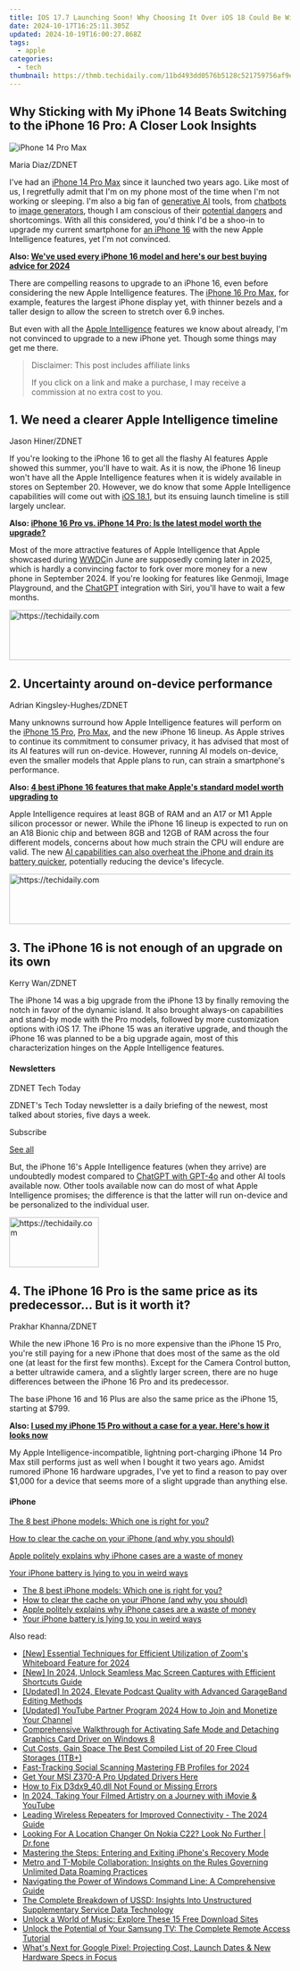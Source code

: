 ```yaml
---
title: IOS 17.7 Launching Soon! Why Choosing It Over iOS 18 Could Be Wiser - Tips by ZDNET
date: 2024-10-17T16:25:11.305Z
updated: 2024-10-19T16:00:27.868Z
tags:
  - apple
categories:
  - tech
thumbnail: https://thmb.techidaily.com/11bd493dd0576b5128c521759756af9ef0469248903e298828d7682c78b82237.jpg
---
```


## Why Sticking with My iPhone 14 Beats Switching to the iPhone 16 Pro: A Closer Look  Insights

![iPhone 14 Pro Max](https://www.zdnet.com/a/img/resize/b24e2cd9cc6623acf38a13719651bfd5d43a38ca/2024/09/18/f584c0e6-7109-4913-9ef2-eab9e3f128a9/3.jpg?auto=webp&width=1280)

Maria Diaz/ZDNET

I've had an [iPhone 14 Pro Max](https://shop-links.co/link/?url=https%3A%2F%2Fwww.bestbuy.com%2Fsite%2Fapple-pre-owned-iphone-14-pro-max-5g-256gb-unlocked-space-black%2F&publisher_slug=itechdaily19598&exclusive=1) since it launched two years ago. Like most of us, I regretfully admit that I'm on my phone most of the time when I'm not working or sleeping. I'm also a big fan of [generative AI](https://www.zdnet.com/article/what-is-generative-ai-and-why-is-it-so-popular-heres-everything-you-need-to-know/) tools, from [chatbots](https://www.zdnet.com/article/best-ai-chatbot/) to [image generators](https://www.zdnet.com/article/best-ai-image-generator/), though I am conscious of their [potential dangers](https://www.zdnet.com/article/the-3-biggest-risks-from-generative-ai-and-how-to-deal-with-them/) and shortcomings. With all this considered, you'd think I'd be a shoo-in to upgrade my current smartphone for [an iPhone 16](https://www.zdnet.com/article/every-iphone-16-model-compared-should-you-buy-the-standard-plus-pro-or-max/) with the new Apple Intelligence features, yet I'm not convinced.

**Also: [We've used every iPhone 16 model and here's our best buying advice for 2024](https://www.zdnet.com/article/iphone-16-pro-max-buying-advice-2024/)**

There are compelling reasons to upgrade to an iPhone 16, even before considering the new Apple Intelligence features. The [iPhone 16 Pro Max](https://apple.sjv.io/c/159047/435031/7613?&sharedid=zdnet&partnerpropertyid=1980086&u=https%3A%2F%2Fwww.apple.com%2Fshop%2Fbuy-iphone%2Fiphone-16-pro&subId1=zd-%5F%5FCOM%5FCLICK%5FID%5F%5F-dtp), for example, features the largest iPhone display yet, with thinner bezels and a taller design to allow the screen to stretch over 6.9 inches. 

But even with all the [Apple Intelligence](https://www.zdnet.com/article/what-is-apple-intelligence-everything-to-know-about-ai-features-coming-to-iphones-macs-and-ipads/) features we know about already, I'm not convinced to upgrade to a new iPhone yet. Though some things may get me there. 

>  Disclaimer: This post includes affiliate links
>
>  If you click on a link and make a purchase, I may receive a commission at no extra cost to you.
>

## 1\. We need a clearer Apple Intelligence timeline

Jason Hiner/ZDNET

If you're looking to the iPhone 16 to get all the flashy AI features Apple showed this summer, you'll have to wait. As it is now, the iPhone 16 lineup won't have all the Apple Intelligence features when it is widely available in stores on September 20\. However, we do know that some Apple Intelligence capabilities will come out with [iOS 18.1](https://www.zdnet.com/article/apple-intelligence-arrives-in-ios-18-1-developer-beta-heres-whats-new-for-iphone/), but its ensuing launch timeline is still largely unclear. 

**Also: [iPhone 16 Pro vs. iPhone 14 Pro: Is the latest model worth the upgrade?](https://www.zdnet.com/article/iphone-16-pro-vs-iphone-14-pro-is-the-latest-model-worth-the-upgrade/)**

Most of the more attractive features of Apple Intelligence that Apple showcased during [WWDC](https://www.zdnet.com/article/everything-apple-will-announce-at-wwdc-today-apple-intelligence-siri-ios-18-more/)in June are supposedly coming later in 2025, which is hardly a convincing factor to fork over more money for a new phone in September 2024\. If you're looking for features like Genmoji, Image Playground, and the [ChatGPT](https://www.zdnet.com/article/what-is-chatgpt-and-why-does-it-matter-heres-everything-you-need-to-know/) integration with Siri, you'll have to wait a few months.

<!-- affiliate ads begin -->
<a href="https://appsumo.8odi.net/c/5597632/2144279/7443" target="_top" id="2144279">
  <img src="//a.impactradius-go.com/display-ad/7443-2144279" border="0" alt="https://techidaily.com" width="728" height="90"/>
</a>
<img height="0" width="0" src="https://appsumo.8odi.net/i/5597632/2144279/7443" style="position:absolute;visibility:hidden;" border="0" />
<!-- affiliate ads end -->

## 2\. Uncertainty around on-device performance

Adrian Kingsley-Hughes/ZDNET

Many unknowns surround how Apple Intelligence features will perform on the [iPhone 15 Pro](https://shop-links.co/link/?url=https%3A%2F%2Fwww.bestbuy.com%2Fsite%2Fapple-pre-owned-iphone-15-pro-5g-128gb-unlocked-black-titanium%2F&publisher_slug=itechdaily19598&exclusive=1), [Pro Max](https://shop-links.co/link/?url=https%3A%2F%2Fwww.bestbuy.com%2Fsite%2Fapple-pre-owned-iphone-15-pro-max-5g-256gb-unlocked-black-titanium%2F&publisher_slug=itechdaily19598&exclusive=1), and the new iPhone 16 lineup. As Apple strives to continue its commitment to consumer privacy, it has advised that most of its AI features will run on-device. However, running AI models on-device, even the smaller models that Apple plans to run, can strain a smartphone's performance.

**Also: [4 best iPhone 16 features that make Apple's standard model worth upgrading to](https://www.zdnet.com/article/4-best-iphone-16-features-that-make-apples-standard-model-worth-upgrading-to/)**

Apple Intelligence requires at least 8GB of RAM and an A17 or M1 Apple silicon processor or newer. While the iPhone 16 lineup is expected to run on an A18 Bionic chip and between 8GB and 12GB of RAM across the four different models, concerns about how much strain the CPU will endure are valid. The new [AI capabilities can also overheat the iPhone and drain its battery quicker](https://www.zdnet.com/article/why-you-shouldnt-buy-the-iphone-16-for-apple-intelligence/), potentially reducing the device's lifecycle.

<!-- affiliate ads begin -->
<a href="https://ephamedtechinc.pxf.io/c/5597632/2137219/26400" target="_top" id="2137219">
  <img src="//a.impactradius-go.com/display-ad/26400-2137219" border="0" alt="https://techidaily.com" width="728" height="90"/>
</a>
<img height="0" width="0" src="https://ephamedtechinc.pxf.io/i/5597632/2137219/26400" style="position:absolute;visibility:hidden;" border="0" />
<!-- affiliate ads end -->

## 3\. The iPhone 16 is not enough of an upgrade on its own

Kerry Wan/ZDNET

The iPhone 14 was a big upgrade from the iPhone 13 by finally removing the notch in favor of the dynamic island. It also brought always-on capabilities and stand-by mode with the Pro models, followed by more customization options with iOS 17\. The iPhone 15 was an iterative upgrade, and though the iPhone 16 was planned to be a big upgrade again, most of this characterization hinges on the Apple Intelligence features. 

#### Newsletters

ZDNET Tech Today

ZDNET's Tech Today newsletter is a daily briefing of the newest, most talked about stories, five days a week.

 Subscribe

[See all](https://www.zdnet.com/newsletters/)

But, the iPhone 16's Apple Intelligence features (when they arrive) are undoubtedly modest compared to [ChatGPT with GPT-4o](https://www.zdnet.com/article/how-to-use-chatgpt/) and other AI tools available now. Other tools available now can do most of what Apple Intelligence promises; the difference is that the latter will run on-device and be personalized to the individual user. 

<!-- affiliate ads begin -->
<a href="https://united.elfm.net/c/5597632/2139558/4704" target="_top" id="2139558">
  <img src="//a.impactradius-go.com/display-ad/4704-2139558" border="0" alt="https://techidaily.com" width="160" height="90"/>
</a>
<img height="0" width="0" src="https://united.elfm.net/i/5597632/2139558/4704" style="position:absolute;visibility:hidden;" border="0" />
<!-- affiliate ads end -->

## 4\. The iPhone 16 Pro is the same price as its predecessor… But is it worth it?

Prakhar Khanna/ZDNET

While the new iPhone 16 Pro is no more expensive than the iPhone 15 Pro, you're still paying for a new iPhone that does most of the same as the old one (at least for the first few months). Except for the Camera Control button, a better ultrawide camera, and a slightly larger screen, there are no huge differences between the iPhone 16 Pro and its predecessor.

The base iPhone 16 and 16 Plus are also the same price as the iPhone 15, starting at $799\. 

**Also: [I used my iPhone 15 Pro without a case for a year. Here's how it looks now](https://www.zdnet.com/article/i-used-my-iphone-15-pro-without-a-case-for-a-year-heres-how-it-looks-now/)**

My Apple Intelligence-incompatible, lightning port-charging iPhone 14 Pro Max still performs just as well when I bought it two years ago. Amidst rumored iPhone 16 hardware upgrades, I've yet to find a reason to pay over $1,000 for a device that seems more of a slight upgrade than anything else.

#### iPhone

[The 8 best iPhone models: Which one is right for you?](https://www.zdnet.com/article/best-iphone/ "The 8 best iPhone models: Which one is right for you?")

[How to clear the cache on your iPhone (and why you should)](https://www.zdnet.com/article/how-to-clear-cache-on-iphone-and-why-you-should/ "How to clear the cache on your iPhone (and why you should)")

[Apple politely explains why iPhone cases are a waste of money](https://www.zdnet.com/article/apple-politely-explains-why-iphone-cases-are-a-waste-of-money/ "Apple politely explains why iPhone cases are a waste of money")

[Your iPhone battery is lying to you in weird ways](https://www.zdnet.com/article/your-iphone-battery-is-lying-to-you-in-weird-ways/ "Your iPhone battery is lying to you in weird ways")

* [The 8 best iPhone models: Which one is right for you?](https://www.zdnet.com/article/best-iphone/ "The 8 best iPhone models: Which one is right for you?")
* [How to clear the cache on your iPhone (and why you should)](https://www.zdnet.com/article/how-to-clear-cache-on-iphone-and-why-you-should/ "How to clear the cache on your iPhone (and why you should)")
* [Apple politely explains why iPhone cases are a waste of money](https://www.zdnet.com/article/apple-politely-explains-why-iphone-cases-are-a-waste-of-money/ "Apple politely explains why iPhone cases are a waste of money")
* [Your iPhone battery is lying to you in weird ways](https://www.zdnet.com/article/your-iphone-battery-is-lying-to-you-in-weird-ways/ "Your iPhone battery is lying to you in weird ways")

<ins class="adsbygoogle"
     style="display:block"
     data-ad-format="autorelaxed"
     data-ad-client="ca-pub-7571918770474297"
     data-ad-slot="1223367746"></ins>

<ins class="adsbygoogle"
     style="display:block"
     data-ad-client="ca-pub-7571918770474297"
     data-ad-slot="8358498916"
     data-ad-format="auto"
     data-full-width-responsive="true"></ins>

<span class="atpl-alsoreadstyle">Also read:</span>
<div><ul>
<li><a href="https://video-screen-grab.techidaily.com/new-essential-techniques-for-efficient-utilization-of-zooms-whiteboard-feature-for-2024/"><u>[New] Essential Techniques for Efficient Utilization of Zoom's Whiteboard Feature for 2024</u></a></li>
<li><a href="https://video-screen-grab.techidaily.com/new-in-2024-unlock-seamless-mac-screen-captures-with-efficient-shortcuts-guide/"><u>[New] In 2024, Unlock Seamless Mac Screen Captures with Efficient Shortcuts Guide</u></a></li>
<li><a href="https://fox-links.techidaily.com/updated-in-2024-elevate-podcast-quality-with-advanced-garageband-editing-methods/"><u>[Updated] In 2024, Elevate Podcast Quality with Advanced GarageBand Editing Methods</u></a></li>
<li><a href="https://facebook-video-share.techidaily.com/updated-youtube-partner-program-2024-how-to-join-and-monetize-your-channel/"><u>[Updated] YouTube Partner Program 2024 How to Join and Monetize Your Channel</u></a></li>
<li><a href="https://driver-error.techidaily.com/comprehensive-walkthrough-for-activating-safe-mode-and-detaching-graphics-card-driver-on-windows-8/"><u>Comprehensive Walkthrough for Activating Safe Mode and Detaching Graphics Card Driver on Windows 8</u></a></li>
<li><a href="https://article-files.techidaily.com/cut-costs-gain-space-the-best-compiled-list-of-20-free-cloud-storages-1tbplus/"><u>Cut Costs, Gain Space The Best Compiled List of 20 Free Cloud Storages (1TB+)</u></a></li>
<li><a href="https://facebook-video-content.techidaily.com/fast-tracking-social-scanning-mastering-fb-profiles-for-2024/"><u>Fast-Tracking Social Scanning Mastering FB Profiles for 2024</u></a></li>
<li><a href="https://hardware-updates.techidaily.com/get-your-msi-z370-a-pro-updated-drivers-here/"><u>Get Your MSI Z370-A Pro Updated Drivers Here</u></a></li>
<li><a href="https://tech-recovery.techidaily.com/how-to-fix-d3dx940dll-not-found-or-missing-errors/"><u>How to Fix D3dx9_40.dll Not Found or Missing Errors</u></a></li>
<li><a href="https://youtube-lab.techidaily.com/24-taking-your-filmed-artistry-on-a-journey-with-imovie-and-youtube/"><u>In 2024, Taking Your Filmed Artistry on a Journey with iMovie & YouTube</u></a></li>
<li><a href="https://tech-recovery.techidaily.com/leading-wireless-repeaters-for-improved-connectivity-the-2024-guide/"><u>Leading Wireless Repeaters for Improved Connectivity - The 2024 Guide</u></a></li>
<li><a href="https://fake-location.techidaily.com/looking-for-a-location-changer-on-nokia-c22-look-no-further-drfone-by-drfone-virtual-android/"><u>Looking For A Location Changer On Nokia C22? Look No Further | Dr.fone</u></a></li>
<li><a href="https://tech-recovery.techidaily.com/mastering-the-steps-entering-and-exiting-iphones-recovery-mode/"><u>Mastering the Steps: Entering and Exiting iPhone's Recovery Mode</u></a></li>
<li><a href="https://tech-recovery.techidaily.com/metro-and-t-mobile-collaboration-insights-on-the-rules-governing-unlimited-data-roaming-practices/"><u>Metro and T-Mobile Collaboration: Insights on the Rules Governing Unlimited Data Roaming Practices</u></a></li>
<li><a href="https://tech-recovery.techidaily.com/navigating-the-power-of-windows-command-line-a-comprehensive-guide/"><u>Navigating the Power of Windows Command Line: A Comprehensive Guide</u></a></li>
<li><a href="https://tech-recovery.techidaily.com/the-complete-breakdown-of-ussd-insights-into-unstructured-supplementary-service-data-technology/"><u>The Complete Breakdown of USSD: Insights Into Unstructured Supplementary Service Data Technology</u></a></li>
<li><a href="https://tech-recovery.techidaily.com/unlock-a-world-of-music-explore-these-15-free-download-sites/"><u>Unlock a World of Music: Explore These 15 Free Download Sites</u></a></li>
<li><a href="https://tech-recovery.techidaily.com/unlock-the-potential-of-your-samsung-tv-the-complete-remote-access-tutorial/"><u>Unlock the Potential of Your Samsung TV: The Complete Remote Access Tutorial</u></a></li>
<li><a href="https://tech-recovery.techidaily.com/whats-next-for-google-pixel-projecting-cost-launch-dates-and-new-hardware-specs-in-focus/"><u>What's Next for Google Pixel: Projecting Cost, Launch Dates & New Hardware Specs in Focus</u></a></li>
</ul></div>

